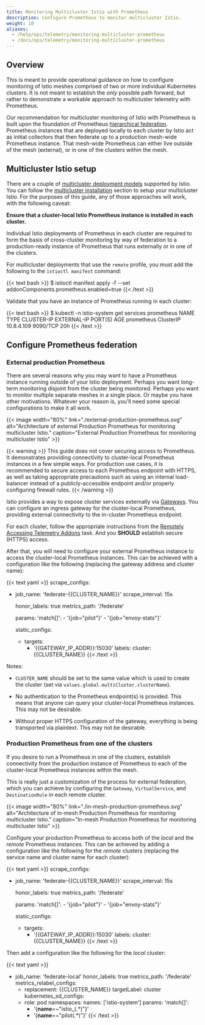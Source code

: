 ```yaml
---
title: Monitoring Multicluster Istio with Prometheus
description: Configure Prometheus to monitor multicluster Istio.
weight: 10
aliases:
  - /help/ops/telemetry/monitoring-multicluster-prometheus
  - /docs/ops/telemetry/monitoring-multicluster-prometheus
---
```


## Overview

This is meant to provide operational guidance on how to configure monitoring of Istio meshes comprised of two
or more individual Kubernetes clusters. It is not meant to establish the *only* possible path forward, but rather
to demonstrate a workable approach to multicluster telemetry with Prometheus.

Our recommendation for multicluster monitoring of Istio with Prometheus is built upon the foundation of Prometheus
[hierarchical federation](https://prometheus.io/docs/prometheus/latest/federation/#hierarchical-federation).
Prometheus instances that are deployed locally to each cluster by Istio act as initial collectors that then federate up to a production
mesh-wide Prometheus instance. That mesh-wide Prometheus can either live outside of the mesh (external), or in one
of the clusters within the mesh.

## Multicluster Istio setup

There are a couple of [multicluster deployment models](/docs/ops/deployment/deployment-models/#multiple-clusters)
supported by Istio. You can follow the [multicluster installation](/docs/setup/install/multicluster/) section to setup
your multicluster Istio. For the purposes of this guide, any of those approaches will work, with the following
caveat:

**Ensure that a cluster-local Istio Prometheus instance is installed in each cluster.**

Individual Istio deployments of Prometheus in each cluster are required to form the basis of cross-cluster monitoring by
way of federation to a production-ready instance of Prometheus that runs externally or in one of the clusters.

For multicluster deployments that use the `remote` profile, you must add the following to the `istioctl manifest` command:

{{< text bash >}}
$ istioctl manifest apply -f --set addonComponents.prometheus.enabled=true
{{< /text >}}

Validate that you have an instance of Prometheus running in each cluster:

{{< text bash >}}
$ kubectl -n istio-system get services prometheus
NAME         TYPE        CLUSTER-IP   EXTERNAL-IP   PORT(S)    AGE
prometheus   ClusterIP   10.8.4.109   <none>        9090/TCP   20h
{{< /text >}}

## Configure Prometheus federation

### External production Prometheus

There are several reasons why you may want to have a Prometheus instance running outside of your Istio deployment.
Perhaps you want long-term monitoring disjoint from the cluster being monitored. Perhaps you want to monitor multiple
separate meshes in a single place. Or maybe you have other motivations. Whatever your reason is, you’ll need some special
configurations to make it all work.

{{< image width="80%"
    link="./external-production-prometheus.svg"
    alt="Architecture of external Production Prometheus for monitoring multicluster Istio."
    caption="External Production Prometheus for monitoring multicluster Istio"
    >}}

{{< warning >}}
This guide does not cover securing access to Prometheus. It demonstrates providing connectivity to cluster-local Prometheus
instances in a few simple ways. For production use cases, it is recommended to secure access to each Prometheus endpoint
with HTTPS, as well as taking appropriate precautions such as using an internal load-balancer instead of a publicly-accessible
endpoint and/or properly configuring firewall rules.
{{< /warning >}}

Istio provides a way to expose cluster services externally via [Gateways](/docs/reference/config/networking/gateway/).
You can configure an ingress gateway for the cluster-local Prometheus, providing external connectivity to the in-cluster
Prometheus endpoint.

For each cluster, follow the appropriate instructions from the [Remotely Accessing Telemetry Addons](/docs/tasks/observability/gateways/#option-1-secure-access-https) task. And you
**SHOULD** establish secure (HTTPS) access.

After that, you will need to configure your external Prometheus instance to access the cluster-local Prometheus instances.
This can be achieved with a configuration like the following (replacing the gateway address and cluster name):

{{< text yaml >}}
scrape_configs:
  - job_name: 'federate-{{CLUSTER_NAME}}'
    scrape_interval: 15s

    honor_labels: true
    metrics_path: '/federate'

    params:
      'match[]':
        - '{job="pilot"}'
        - '{job="envoy-stats"}'

    static_configs:
      - targets:
        - '{{GATEWAY_IP_ADDR}}:15030'
        labels:
          cluster: {{CLUSTER_NAME}}
{{< /text >}}

Notes:

* `CLUSTER_NAME` should be set to the same value which is used to create the cluster (set via `values.global.multiCluster.clusterName`).

* No authentication to the Prometheus endpoint(s) is provided. This means that anyone can query your
cluster-local Prometheus instances. This may not be desirable.

* Without proper HTTPS configuration of the gateway, everything is being transported via plaintext. This may not be
desirable.

### Production Prometheus from one of the clusters

If you desire to run a Prometheus in one of the clusters, establish connectivity from the production instance of
Prometheus to each of the cluster-local Prometheus instances within the mesh.

This is really just a customization of the process for external federation, which you can achieve by configuring the `Gateway`,
`VirtualService`, and `DestinationRule` in each remote cluster.

{{< image width="80%"
    link="./in-mesh-production-prometheus.svg"
    alt="Architecture of in-mesh Production Prometheus for monitoring multicluster Istio."
    caption="In-mesh Production Prometheus for monitoring multicluster Istio"
    >}}

Configure your production Prometheus to access both of the *local* and the *remote* Prometheus instances. This can be achieved
by adding a configuration like the following for the *remote* clusters (replacing the service name and cluster name for each cluster):

{{< text yaml >}}
scrape_configs:
  - job_name: 'federate-{{CLUSTER_NAME}}'
    scrape_interval: 15s

    honor_labels: true
    metrics_path: '/federate'

    params:
      'match[]':
        - '{job="pilot"}'
        - '{job="envoy-stats"}'

    static_configs:
      - targets:
        - '{{GATEWAY_IP_ADDR}}:15030'
        labels:
          cluster: {{CLUSTER_NAME}}
{{< /text >}}

Then add a configuration like the following for the *local* cluster:

{{< text yaml >}}
- job_name: 'federate-local'
  honor_labels: true
  metrics_path: '/federate'
  metrics_relabel_configs:
  - replacement: {{CLUSTER_NAME}}
    targetLabel: cluster
  kubernetes_sd_configs:
  - role: pod
    namespaces:
      names: ['istio-system']
  params:
    'match[]':
    - '{__name__=~"istio_(.*)"}'
    - '{__name__=~"pilot(.*)"}'
{{< /text >}}